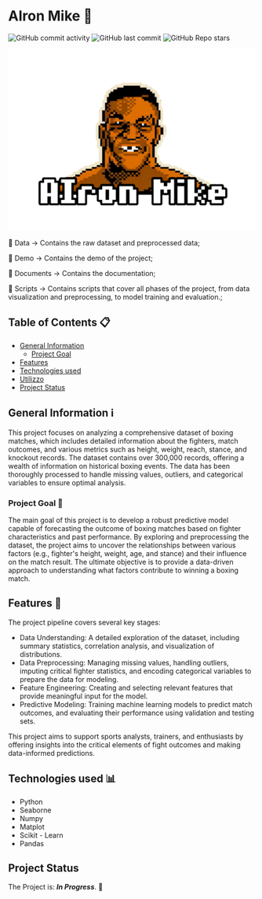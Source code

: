 # AIron Mike 🥊
![GitHub commit activity](https://img.shields.io/github/commit-activity/t/RVigliotta/AIron-Mike)
![GitHub last commit](https://img.shields.io/github/last-commit/RVigliotta/AIron-Mike)
![GitHub Repo stars](https://img.shields.io/github/stars/RVigliotta/AIron-Mike)

<p align="center">
  <img src="Documents/Logo.png" alt="AIron Mike" width="550">
</p>

📁 Data          → Contains the raw dataset and preprocessed data;

📁 Demo          → Contains the demo of the project;

📁 Documents     → Contains the documentation;

📁 Scripts       → Contains scripts that cover all phases of the project, from data visualization and preprocessing, to model training and evaluation.;


## Table of Contents 📋
* [General Information](#General-Information-ℹ)
  + [Project Goal](#Project-Goal-)
* [Features](#features-)
* [Technologies used](#Technologies-used-)
* [Utilizzo](#utilizzo-)
* [Project Status](#project-status-)


## General Information ℹ
This project focuses on analyzing a comprehensive dataset of boxing matches, which includes detailed information about the fighters, match outcomes, and various metrics such as height, weight, reach, stance, and knockout records. The dataset contains over 300,000 records, offering a wealth of information on historical boxing events. The data has been thoroughly processed to handle missing values, outliers, and categorical variables to ensure optimal analysis.
### Project Goal 🎯
The main goal of this project is to develop a robust predictive model capable of forecasting the outcome of boxing matches based on fighter characteristics and past performance. By exploring and preprocessing the dataset, the project aims to uncover the relationships between various factors (e.g., fighter's height, weight, age, and stance) and their influence on the match result. The ultimate objective is to provide a data-driven approach to understanding what factors contribute to winning a boxing match.

## Features 📝
The project pipeline covers several key stages:
- Data Understanding: A detailed exploration of the dataset, including summary statistics, correlation analysis, and visualization of distributions.
- Data Preprocessing: Managing missing values, handling outliers, imputing critical fighter statistics, and encoding categorical variables to prepare the data for modeling.
- Feature Engineering: Creating and selecting relevant features that provide meaningful input for the model.
- Predictive Modeling: Training machine learning models to predict match outcomes, and evaluating their performance using validation and testing sets.

This project aims to support sports analysts, trainers, and enthusiasts by offering insights into the critical elements of fight outcomes and making data-informed predictions.

## Technologies used 📊
- Python
- Seaborne
- Numpy
- Matplot
- Scikit - Learn
- Pandas

## Project Status
The Project is: **_In Progress_**. 🚧

